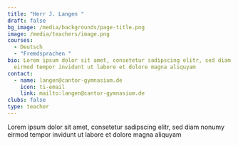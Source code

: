 ```yaml
---
title: "Herr J. Langen "
draft: false
bg_image: /media/backgrounds/page-title.png
image: /media/teachers/image.png
courses:
  - Deutsch
  - "Fremdsprachen "
bio: Lorem ipsum dolor sit amet, consetetur sadipscing elitr, sed diam nonumy
  eirmod tempor invidunt ut labore et dolore magna aliquyam
contact:
  - name: langen@cantor-gymnasium.de
    icon: ti-email
    link: mailto:langen@cantor-gymnasium.de
clubs: false
type: teacher
---
```

Lorem ipsum dolor sit amet, consetetur sadipscing elitr, sed diam nonumy eirmod tempor invidunt ut labore et dolore magna aliquyam